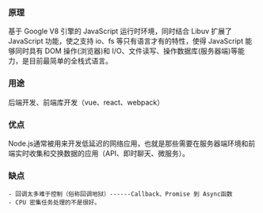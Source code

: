 ### 原理
基于 Google V8 引擎的 JavaScript 运行时环境，同时结合 Libuv 扩展了 JavaScript 功能，使之支持 io、fs 等只有语言才有的特性，使得 JavaScript 能够同时具有 DOM 操作(浏览器)和 I/O、文件读写、操作数据库(服务器端)等能力，是目前最简单的全栈式语言。

### 用途
后端开发、前端库开发（vue、react、webpack）

### 优点
Node.js通常被用来开发低延迟的网络应用，也就是那些需要在服务器端环境和前端实时收集和交换数据的应用（API、即时聊天、微服务）。

### 缺点
    - 回调太多难于控制（俗称回调地狱）------Callback、Promise 到 Async函数
    - CPU 密集任务处理的不是很好。


